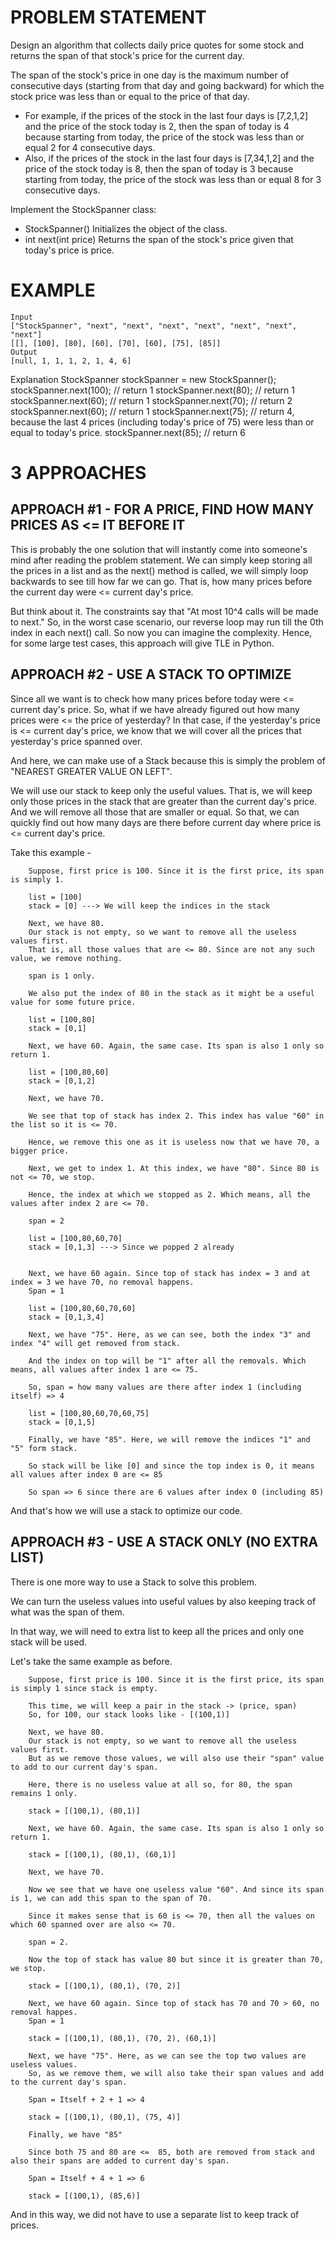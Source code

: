 # PROBLEM STATEMENT

Design an algorithm that collects daily price quotes for some stock and returns the span of that stock's price for the current day.

The span of the stock's price in one day is the maximum number of consecutive days (starting from that day and going backward) for which the stock price was less than or equal to the price of that day.

 - For example, if the prices of the stock in the last four days is [7,2,1,2] and the price of the stock today is 2, then the span of today is 4 because starting from today, the price of the stock was less than or equal 2 for 4 consecutive days.
 - Also, if the prices of the stock in the last four days is [7,34,1,2] and the price of the stock today is 8, then the span of today is 3 because starting from today, the price of the stock was less than or equal 8 for 3 consecutive days.

Implement the StockSpanner class:

 - StockSpanner() Initializes the object of the class.
 - int next(int price) Returns the span of the stock's price given that today's price is price.


# EXAMPLE

    Input
    ["StockSpanner", "next", "next", "next", "next", "next", "next", "next"]
    [[], [100], [80], [60], [70], [60], [75], [85]]
    Output
    [null, 1, 1, 1, 2, 1, 4, 6]

Explanation
StockSpanner stockSpanner = new StockSpanner();
stockSpanner.next(100); // return 1
stockSpanner.next(80);  // return 1
stockSpanner.next(60);  // return 1
stockSpanner.next(70);  // return 2
stockSpanner.next(60);  // return 1
stockSpanner.next(75);  // return 4, because the last 4 prices (including today's price of 75) were less than or equal to today's price.
stockSpanner.next(85);  // return 6


# 3 APPROACHES

## **APPROACH #1 - FOR A PRICE, FIND HOW MANY PRICES AS <= IT BEFORE IT**

This is probably the one solution that will instantly come into someone's mind after reading the problem statement. We can simply keep storing all the prices in a list and as the next() method is called, we will simply loop backwards to see till how far we can go. That is, how many prices before the current day were <= current day's price.

But think about it. The constraints say that "At most 10^4 calls will be made to next." So, in the worst case scenario, our reverse loop may run till the 0th index in each next() call. So now you can imagine the complexity. Hence, for some large test cases, this approach will give TLE in Python.

## **APPROACH #2 - USE A STACK TO OPTIMIZE**

Since all we want is to check how many prices before today were <= current day's price. So, what if we have already figured out how many prices were <= the price of yesterday? In that case, if the yesterday's price is <= current day's price, we know that we will cover all the prices that yesterday's price spanned over.

And here, we can make use of a Stack because this is simply the problem of "NEAREST GREATER VALUE ON LEFT".

We will use our stack to keep only the useful values. That is, we will keep only those prices in the stack that are greater than the current day's price. And we will remove all those that are smaller or equal. So that, we can quickly find out how many days are there before current day where price is <= current day's price.

Take this example - 

		Suppose, first price is 100. Since it is the first price, its span is simply 1.
		
		list = [100]
		stack = [0] ---> We will keep the indices in the stack
		
		Next, we have 80.
		Our stack is not empty, so we want to remove all the useless values first.
		That is, all those values that are <= 80. Since are not any such value, we remove nothing.
		
		span is 1 only.
		
		We also put the index of 80 in the stack as it might be a useful value for some future price.
		
		list = [100,80]
		stack = [0,1]
		
		Next, we have 60. Again, the same case. Its span is also 1 only so return 1.
		
		list = [100,80,60]
		stack = [0,1,2]
		
		Next, we have 70.
		
		We see that top of stack has index 2. This index has value "60" in the list so it is <= 70.
		
		Hence, we remove this one as it is useless now that we have 70, a bigger price. 
		
		Next, we get to index 1. At this index, we have "80". Since 80 is not <= 70, we stop.
		
		Hence, the index at which we stopped as 2. Which means, all the values after index 2 are <= 70.
		
		span = 2
		
		list = [100,80,60,70]
		stack = [0,1,3] ---> Since we popped 2 already
		
		
		Next, we have 60 again. Since top of stack has index = 3 and at index = 3 we have 70, no removal happens.
		Span = 1
		
		list = [100,80,60,70,60]
		stack = [0,1,3,4]
		
		Next, we have "75". Here, as we can see, both the index "3" and index "4" will get removed from stack.
		
		And the index on top will be "1" after all the removals. Which means, all values after index 1 are <= 75.
		
		So, span = how many values are there after index 1 (including itself) => 4
		
		list = [100,80,60,70,60,75]
		stack = [0,1,5]
		
		Finally, we have "85". Here, we will remove the indices "1" and "5" form stack.
		
		So stack will be like [0] and since the top index is 0, it means all values after index 0 are <= 85
		
		So span => 6 since there are 6 values after index 0 (including 85)
		

And that's how we will use a stack to optimize our code.


## **APPROACH #3 - USE A STACK ONLY (NO EXTRA LIST)**

There is one more way to use a Stack to solve this problem.

We can turn the useless values into useful values by also keeping track of what was the span of them.

In that way, we will need to extra list to keep all the prices and only one stack will be used.

Let's take the same example as before.

		Suppose, first price is 100. Since it is the first price, its span is simply 1 since stack is empty.
		
		This time, we will keep a pair in the stack -> (price, span)
		So, for 100, our stack looks like - [(100,1)]
		
		Next, we have 80.
		Our stack is not empty, so we want to remove all the useless values first.
		But as we remove those values, we will also use their "span" value to add to our current day's span.
		
		Here, there is no useless value at all so, for 80, the span remains 1 only.
		
		stack = [(100,1), (80,1)]
		
		Next, we have 60. Again, the same case. Its span is also 1 only so return 1.
		
		stack = [(100,1), (80,1), (60,1)]
		
		Next, we have 70.
		
		Now we see that we have one useless value "60". And since its span is 1, we can add this span to the span of 70.
		
		Since it makes sense that is 60 is <= 70, then all the values on which 60 spanned over are also <= 70.
		
		span = 2.
		
		Now the top of stack has value 80 but since it is greater than 70, we stop. 
		
		stack = [(100,1), (80,1), (70, 2)]

		Next, we have 60 again. Since top of stack has 70 and 70 > 60, no removal happes.
		Span = 1
		
		stack = [(100,1), (80,1), (70, 2), (60,1)]
		
		Next, we have "75". Here, as we can see the top two values are useless values.
		So, as we remove them, we will also take their span values and add to the current day's span.
		
		Span = Itself + 2 + 1 => 4
		
		stack = [(100,1), (80,1), (75, 4)]
		
		Finally, we have "85"
		
		Since both 75 and 80 are <=  85, both are removed from stack and also their spans are added to current day's span.
		
		Span = Itself + 4 + 1 => 6
		
		stack = [(100,1), (85,6)]
		
And in this way, we did not have to use a separate list to keep track of prices.
